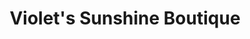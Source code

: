 ---
title: "Violet's Sunshine Boutique"
url: /erie/violets-sunshine-boutique/
shop: Gebrauchtwaren
---